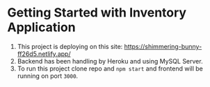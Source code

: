 # Getting Started with Inventory Application

1. This project is deploying on this site: https://shimmering-bunny-ff26d5.netlify.app/
2. Backend has been handling by Heroku and using MySQL Server.
3. To run this project clone repo and `npm start` and frontend will be running on port `3000`.

